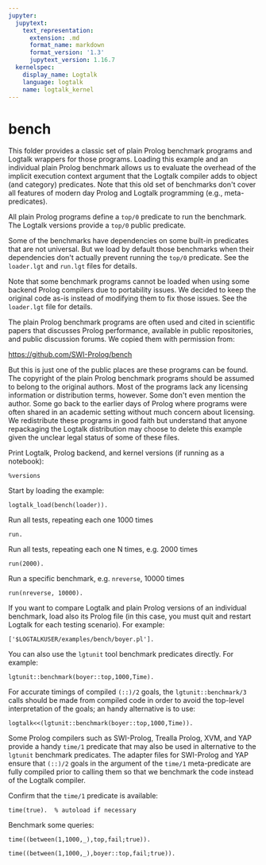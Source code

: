 ```yaml
---
jupyter:
  jupytext:
    text_representation:
      extension: .md
      format_name: markdown
      format_version: '1.3'
      jupytext_version: 1.16.7
  kernelspec:
    display_name: Logtalk
    language: logtalk
    name: logtalk_kernel
---
```


<!--
________________________________________________________________________

This file is part of Logtalk <https://logtalk.org/>  
SPDX-FileCopyrightText: 1998-2025 Paulo Moura <pmoura@logtalk.org>  
SPDX-License-Identifier: Apache-2.0

Licensed under the Apache License, Version 2.0 (the "License");
you may not use this file except in compliance with the License.
You may obtain a copy of the License at

    http://www.apache.org/licenses/LICENSE-2.0

Unless required by applicable law or agreed to in writing, software
distributed under the License is distributed on an "AS IS" BASIS,
WITHOUT WARRANTIES OR CONDITIONS OF ANY KIND, either express or implied.
See the License for the specific language governing permissions and
limitations under the License.
________________________________________________________________________
-->

# bench

This folder provides a classic set of plain Prolog benchmark programs and
Logtalk wrappers for those programs. Loading this example and an individual
plain Prolog benchmark allows us to evaluate the overhead of the implicit
execution context argument that the Logtalk compiler adds to object (and
category) predicates. Note that this old set of benchmarks don't cover all
features of modern day Prolog and Logtalk programming (e.g., meta-predicates).

All plain Prolog programs define a `top/0` predicate to run the benchmark.
The Logtalk versions provide a `top/0` public predicate.

Some of the benchmarks have dependencies on some built-in predicates that
are not universal. But we load by default those benchmarks when their
dependencies don't actually prevent running the `top/0` predicate. See the
`loader.lgt` and `run.lgt` files for details.

Note that some benchmark programs cannot be loaded when using some backend
Prolog compilers due to portability issues. We decided to keep the original
code as-is instead of modifying them to fix those issues. See the `loader.lgt`
file for details.

The plain Prolog benchmark programs are often used and cited in scientific
papers that discusses Prolog performance, available in public repositories,
and public discussion forums. We copied them with permission from:

https://github.com/SWI-Prolog/bench

But this is just one of the public places are these programs can be found.
The copyright of the plain Prolog benchmark programs should be assumed to
belong to the original authors. Most of the programs lack any licensing
information or distribution terms, however. Some don't even mention the
author. Some go back to the earlier days of Prolog where programs were
often shared in an academic setting without much concern about licensing.
We redistribute these programs in good faith but understand that anyone
repackaging the Logtalk distribution may choose to delete this example
given the unclear legal status of some of these files.

Print Logtalk, Prolog backend, and kernel versions (if running as a notebook):

```logtalk
%versions
```

Start by loading the example:

```logtalk
logtalk_load(bench(loader)).
```

Run all tests, repeating each one 1000 times

```logtalk
run.
```

Run all tests, repeating each one N times, e.g. 2000 times

```logtalk
run(2000).
```

Run a specific benchmark, e.g. `nreverse`, 10000 times

```logtalk
run(nreverse, 10000).
```

If you want to compare Logtalk and plain Prolog versions of an individual
benchmark, load also its Prolog file (in this case, you must quit and
restart Logtalk for each testing scenario). For example:

```logtalk
['$LOGTALKUSER/examples/bench/boyer.pl'].
```

<!--
true.
-->

You can also use the `lgtunit` tool benchmark predicates directly. For
example:

```logtalk
lgtunit::benchmark(boyer::top,1000,Time).
```

<!--
Time = ...

true.
-->

For accurate timings of compiled `(::)/2` goals, the `lgtunit::benchmark/3`
calls should be made from compiled code in order to avoid the top-level
interpretation of the goals; an handy alternative is to use:

```logtalk
logtalk<<(lgtunit::benchmark(boyer::top,1000,Time)).
```

<!--
Time = ...

true.
-->

Some Prolog compilers such as SWI-Prolog, Trealla Prolog, XVM, and YAP
provide a handy `time/1` predicate that may also be used in alternative
to the `lgtunit` benchmark predicates. The adapter files for SWI-Prolog
and YAP ensure that `(::)/2` goals in the argument of the `time/1`
meta-predicate are fully compiled prior to calling them so that we
benchmark the code instead of the Logtalk compiler.

Confirm that the `time/1` predicate is available:

```logtalk
time(true).  % autoload if necessary
```

Benchmark some queries:

```logtalk
time((between(1,1000,_),top,fail;true)).
```

```logtalk
time((between(1,1000,_),boyer::top,fail;true)).
```
